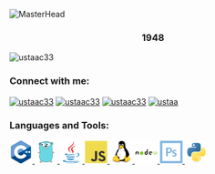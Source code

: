 ![MasterHead](https://encrypted-tbn0.gstatic.com/images?q=tbn:ANd9GcTPyXUglStGUWivgufzpyhInEgKt7x-MOCcYVlRSOm4LYD0EhZhFLsZTA4_KOOVpugjt78&usqp=CAU)
<h3 align="center">1948</h3>

<p align="left"> <img src="https://camo.githubusercontent.com/3a1d48d2f68be4a547518d06177e77aecad34f844a44db361197def639c0c7ad/68747470733a2f2f6b6f6d617265762e636f6d2f67687076632f3f757365726e616d653d4572656e7a79" alt="ustaac33" /> </p>

<h3 align="left">Connect with me:</h3>
<p align="left">
<a href="https://dev.to/ustaac33" target="blank"><img align="center" src="https://raw.githubusercontent.com/rahuldkjain/github-profile-readme-generator/master/src/images/icons/Social/devto.svg" alt="ustaac33" height="30" width="40" /></a>
<a href="https://instagram.com/ustaac33" target="blank"><img align="center" src="https://raw.githubusercontent.com/rahuldkjain/github-profile-readme-generator/master/src/images/icons/Social/instagram.svg" alt="ustaac33" height="30" width="40" /></a>
<a href="https://www.leetcode.com/ustaac33" target="blank"><img align="center" src="https://raw.githubusercontent.com/rahuldkjain/github-profile-readme-generator/master/src/images/icons/Social/leet-code.svg" alt="ustaac33" height="30" width="40" /></a>
<a href="https://discord.gg/ustaa" target="blank"><img align="center" src="https://raw.githubusercontent.com/rahuldkjain/github-profile-readme-generator/master/src/images/icons/Social/discord.svg" alt="ustaa" height="30" width="40" /></a>
</p>

<h3 align="left">Languages and Tools:</h3>
<p align="left"> <a href="https://www.w3schools.com/cpp/" target="_blank" rel="noreferrer"> <img src="https://raw.githubusercontent.com/devicons/devicon/master/icons/cplusplus/cplusplus-original.svg" alt="cplusplus" width="40" height="40"/> </a> <a href="https://golang.org" target="_blank" rel="noreferrer"> <img src="https://raw.githubusercontent.com/devicons/devicon/master/icons/go/go-original.svg" alt="go" width="40" height="40"/> </a> <a href="https://www.java.com" target="_blank" rel="noreferrer"> <img src="https://raw.githubusercontent.com/devicons/devicon/master/icons/java/java-original.svg" alt="java" width="40" height="40"/> </a> <a href="https://developer.mozilla.org/en-US/docs/Web/JavaScript" target="_blank" rel="noreferrer"> <img src="https://raw.githubusercontent.com/devicons/devicon/master/icons/javascript/javascript-original.svg" alt="javascript" width="40" height="40"/> </a> <a href="https://www.linux.org/" target="_blank" rel="noreferrer"> <img src="https://raw.githubusercontent.com/devicons/devicon/master/icons/linux/linux-original.svg" alt="linux" width="40" height="40"/> </a> <a href="https://nodejs.org" target="_blank" rel="noreferrer"> <img src="https://raw.githubusercontent.com/devicons/devicon/master/icons/nodejs/nodejs-original-wordmark.svg" alt="nodejs" width="40" height="40"/> </a> <a href="https://www.photoshop.com/en" target="_blank" rel="noreferrer"> <img src="https://raw.githubusercontent.com/devicons/devicon/master/icons/photoshop/photoshop-line.svg" alt="photoshop" width="40" height="40"/> </a> <a href="https://www.python.org" target="_blank" rel="noreferrer"> <img src="https://raw.githubusercontent.com/devicons/devicon/master/icons/python/python-original.svg" alt="python" width="40" height="40"/> </a> </p>
